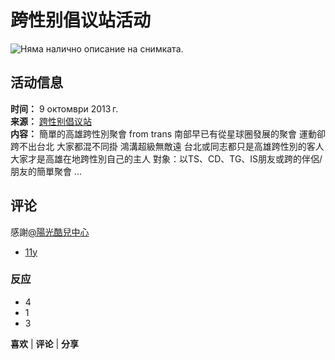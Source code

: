 # 跨性别倡议站活动

![Няма налично описание на снимката.](https://scontent-sjc3-1.xx.fbcdn.net/v/t39.30808-6/462228338_8497356790345398_3926192889527574854_n.jpg?_nc_cat=111&ccb=1-7&_nc_sid=0b6b33&_nc_ohc=zJPs9PYFWkIQ7kNvgGj4te0&_nc_zt=23&_nc_ht=scontent-sjc3-1.xx&_nc_gid=AEO51QTTgCOxN4xPJ5lnOMH&oh=00_AYBR9GSnFvkP5dyDvsmD4xCvo1ah6uDpMtkn0Q3m-N0__w&oe=678B83C6)

## 活动信息

**时间：** 9 октомври 2013 г.  
**来源：** [跨性别倡议站](https://www.facebook.com/tg.activist?__tn__=-UC*F)  
**内容：** 簡單的高雄跨性別聚會 from trans 南部早已有從星球圈發展的聚會 運動卻跨不出台北 大家都混不同掛 鴻溝超級無敵遠 台北或同志都只是高雄跨性別的客人 大家才是高雄在地跨性別自己的主人 對象：以TS、CD、TG、IS朋友或跨的伴侶/朋友的簡單聚會 ...

## 评论

感謝[@陽光酷兒中心](https://www.facebook.com/sqc.tw?fref=ts)  

- [11y](https://www.facebook.com/photo/?fbid=522232374524586&set=a.396632413751250&comment_id=522232817857875&__tn__=R*F)

### 反应
- 4
- 1
- 3

**喜欢** | **评论** | **分享**